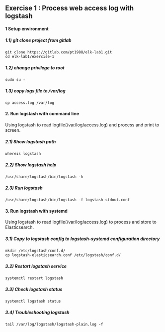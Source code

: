 ## Exercise 1 : Process web access log with logstash

#### 1 Setup environment

##### 1.1) git clone project from gitlab
```
git clone https://gitlab.com/pt1988/elk-lab1.git
cd elk-lab1/exercise-1
```

##### 1.2) change privilege to root
```
sudo su -
```

##### 1.3) copy logs file to /var/log
```
cp access.log /var/log
```

#### 2. Run logstash with command line
Using logstash to read logfile(/var/log/access.log) and process and print to screen.

##### 2.1) Show logstash path
```
whereis logstash
```

##### 2.2) Show logstash help
```
/usr/share/logstash/bin/logstash -h
```

##### 2.3) Run logstash 
```
/usr/share/logstash/bin/logstash -f logstash-stdout.conf
```

#### 3. Run logstash with systemd 
Using logstash to read logfile(/var/log/access.log) to process and store to Elasticsearch.

##### 3.1) Copy to logstash config to logstash-systemd configuration directory
```
mkdir /etc/logstash/conf.d/
cp logstash-elasticsearch.conf /etc/logstash/conf.d/
```

##### 3.2) Restart logstash service
```
systemctl restart logstash
```

##### 3.3) Check logstash status
```
systemctl logstash status
```

##### 3.4) Troubleshooting logstash
```
tail /var/log/logstash/logstash-plain.log -f
```
